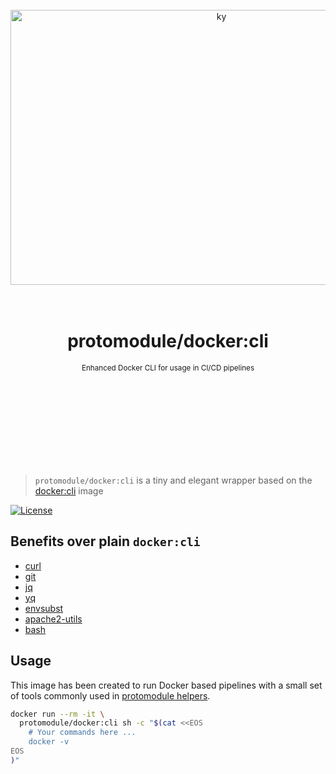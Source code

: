 <div align="center">
	<br>
	<div>
		<img width="659" height="440" src="https://www.docker.com/wp-content/uploads/2023/08/logo-guide-logos-2.svg" alt="ky">
	</div>
	<br>
	<br>
  <h1>protomodule/docker:cli</h1>
  <p>
    <sup>
      Enhanced Docker CLI for usage in CI/CD pipelines
    </sup>
  </p>
	<br>
	<br>
	<br>
	<br>
	<br>
	<br>
	<br>
	<br>
</div>

> `protomodule/docker:cli` is a tiny and elegant wrapper based on the [docker:cli](https://github.com/docker-library/docker) image

[![License](https://img.shields.io/badge/License-Apache_2.0-blue.svg)](https://opensource.org/licenses/Apache-2.0)

## Benefits over plain `docker:cli`

- [curl](https://curl.se)
- [git](https://git-scm.com)
- [jq](https://jqlang.github.io/jq/)
- [yq](https://mikefarah.gitbook.io/yq)
- [envsubst](https://www.gnu.org/software/gettext/manual/html_node/envsubst-Invocation.html)
- [apache2-utils](https://pkgs.alpinelinux.org/contents?name=apache2-utils&arch=x86_64&repo=main)
- [bash](https://www.gnu.org/software/bash/)

## Usage

This image has been created to run Docker based pipelines with a small set of tools commonly used in [protomodule helpers](https://github.com/protomodule/ops).

```sh
docker run --rm -it \
  protomodule/docker:cli sh -c "$(cat <<EOS
    # Your commands here ...
    docker -v
EOS
)"
```
